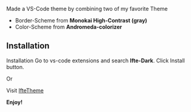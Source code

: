 Made a VS-Code theme by combining two of my favorite Theme

-   Border-Scheme from **Monokai High-Contrast (gray)**
-   Color-Scheme from **Andromeda-colorizer**

## Installation

Installation
Go to vs-code extensions and search **Ifte-Dark**. Click Install button.

Or

Visit [IfteTheme](https://marketplace.visualstudio.com/items?itemName=IftekharIfat.ifte-dark)

**Enjoy!**
